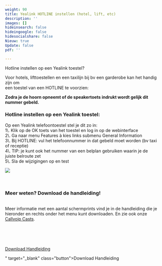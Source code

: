 ```yaml
---
weight: 90
title: Yealink HOTLINE instellen (hotel, lift, etc)
description: ''
images: []
hideinsearch: false
hideingoogle: false
hidesocialshare: false
Nieuw: true
Update: false
pdf: ''

---
```

Hotline instellen op een Yealink toestel?  
  
Voor hotels, lifttoestellen en een taxilijn bij bv een garderobe kan het handig zijn om  
 een toestel van een HOTLINE te voorzien:   
  
**Zodra je de hoorn opneemt of de speakertoets indrukt wordt gelijk dit nummer gebeld.**   
   
<h3>Hotline instellen op een Yealink toestel:</h3>  
 Op een Yealink telefoontoestel stel je dit zo in: <br>  
1\. Klik op de OK toets van het toestel en log in op de webinterface<br>  
2\. Ga naar menu Features à kies links submenu General Information<br>  
3\. Bij HOTLINE: vul het telefoonnummer in dat gebeld moet worden (bv taxi of receptie)<br>  
4\. TIP: je kunt ook het nummer van een belplan gebruiken waarin je de juiste belroute zet <br>  
5\. Sla de wijzigingen op en test<br>  
  
![](https://res.cloudinary.com/callvoip/image/upload/v1622047980/hotline_n3hays.jpg)  
<br><br><h3>Meer weten? Download de handleiding!</h3>  
Meer informatie met een aantal schermprints vind je in de handleiding die je hieronder en rechts onder het menu kunt downloaden. En zie ook onze [Callvoip Casts](https://callvoip.nl/casts).  
<br><br><br><br>

<a href="http://files.callvoip.nl/downloads/Callvoip_verkorte_gebruikshandleiding_Yealink-IP-DECT-W53-W60.pdf" target="_blank" class="button">Download Handleiding</a>

" target="_blank" class="button">Download Handleiding</a>